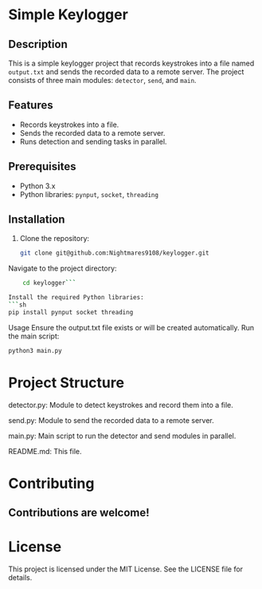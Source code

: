 # Simple Keylogger

## Description

This is a simple keylogger project that records keystrokes into a file named `output.txt` and sends the recorded data to a remote server. The project consists of three main modules: `detector`, `send`, and `main`.

## Features

- Records keystrokes into a file.
- Sends the recorded data to a remote server.
- Runs detection and sending tasks in parallel.

## Prerequisites

- Python 3.x
- Python libraries: `pynput`, `socket`, `threading`

## Installation

1. Clone the repository:
   ```sh
   git clone git@github.com:Nightmares9108/keylogger.git
   ```

Navigate to the project directory:

```sh
	cd keylogger```

Install the required Python libraries:
```sh
pip install pynput socket threading
```
Usage
Ensure the output.txt file exists or will be created automatically.
Run the main script:
```sh
python3 main.py
```

# Project Structure
detector.py: Module to detect keystrokes and record them into a file.

send.py: Module to send the recorded data to a remote server.

main.py: Main script to run the detector and send modules in parallel.

README.md: This file.

#  Contributing
## Contributions are welcome!

# License
This project is licensed under the MIT License. See the LICENSE file for details.


